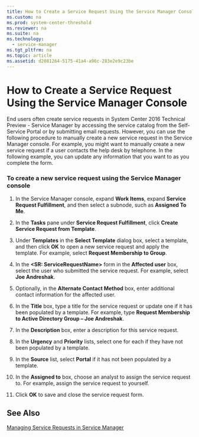 ```yaml
---
title: How to Create a Service Request Using the Service Manager Console
ms.custom: na
ms.prod: system-center-threshold
ms.reviewer: na
ms.suite: na
ms.technology: 
  - service-manager
ms.tgt_pltfrm: na
ms.topic: article
ms.assetid: d2081264-5175-41a4-a96c-283e2e9c23be
---
```

# How to Create a Service Request Using the Service Manager Console
End users often create service requests in System Center 2016 Technical Preview \- Service Manager by accessing the service catalog from the Self\-Service Portal or by submitting email requests. However, you can use the following procedure to manually create a new service request in the Service Manager console. For example, you might want to manually create a new service request if a user contacts the help desk by telephone. In the following example, you can update any information that you want to as you complete the form.

### To create a new service request using the Service Manager console

1.  In the Service Manager console, expand **Work Items**, expand **Service Request Fulfillment**, and then select a subnode, such as **Assigned To Me**.

2.  In the **Tasks** pane under **Service Request Fulfillment**, click **Create Service Request from Template**.

3.  Under **Templates** in the **Select Template** dialog box, select a template, and then click **OK** to open a new service request and apply the template. For example, select **Request Membership to Group**.

4.  In the **<SR<ID>: ServiceRequestName>** form in the **Affected user** box, select the user who submitted the service request. For example, select **Joe Andreshak**.

5.  Optionally, in the **Alternate Contact Method** box, enter additional contact information for the affected user.

6.  In the **Title** box, type a title for the service request or update one if it has been populated by a template. For example, type **Request Membership to Active Directory Group – Joe Andreshak**.

7.  In the **Description** box, enter a description for this service request.

8.  In the **Urgency** and **Priority** lists, select one for each if they have not been populated by a template.

9. In the **Source** list, select **Portal** if it has not been populated by a template.

10. In the **Assigned to** box, choose an analyst to assign the service request to. For example, assign the service request to yourself.

11. Click **OK** to save and close the service request form.

## See Also
[Managing Service Requests in Service Manager](Managing-Service-Requests-in-Service-Manager.md)



